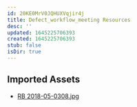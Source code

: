 ```yaml
---
id: 20KE0MrV0JQHUXVqjir4j
title: Defect_workflow_meeting Resources
desc: ''
updated: 1645225706393
created: 1645225706393
stub: false
isDir: true
---
```

## Imported Assets
- [RB 2018-05-0308.jpg](/assets/rb-2018-05-0308.jpg)
